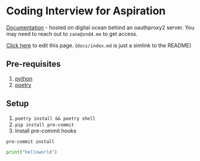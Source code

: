 # Coding Interview for Aspiration

[Documentation](https://zanedufour-aspiration-wz9eq.ondigitalocean.app/) - hosted on digital ocean behind an oauthproxy2 server. You may need to reach out to `zane@znd4.me` to get access.

[Click here](https://github.com/zdog234/aspiration/edit/main/README.md) to edit this page. (`docs/index.md` is just a simlink to the README)

## Pre-requisites

1. [python](https://realpython.com/installing-python/)
2. [poetry](https://python-poetry.org/docs/#installation)

## Setup

1. `poetry install && poetry shell`
2. `pip install pre-commit`
3. Install pre-commit hooks

```sh
pre-commit install
```

```python linenums="1"
print("helloworld")
```
